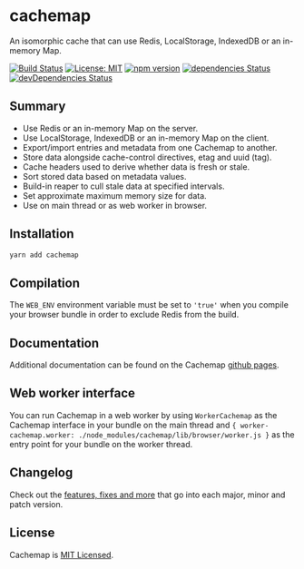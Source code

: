 # cachemap

An isomorphic cache that can use Redis, LocalStorage, IndexedDB or an in-memory Map.

[![Build Status](https://travis-ci.org/bad-batch/cachemap.svg?branch=master)](https://travis-ci.org/bad-batch/cachemap)
[![License: MIT](https://img.shields.io/badge/License-MIT-yellow.svg)](LICENSE)
[![npm version](https://badge.fury.io/js/cachemap.svg)](https://badge.fury.io/js/cachemap)
[![dependencies Status](https://david-dm.org/bad-batch/cachemap/status.svg)](https://david-dm.org/bad-batch/cachemap)
[![devDependencies Status](https://david-dm.org/bad-batch/cachemap/dev-status.svg)](https://david-dm.org/bad-batch/cachemap?type=dev)

## Summary

* Use Redis or an in-memory Map on the server.
* Use LocalStorage, IndexedDB or an in-memory Map on the client.
* Export/import entries and metadata from one Cachemap to another.
* Store data alongside cache-control directives, etag and uuid (tag).
* Cache headers used to derive whether data is fresh or stale.
* Sort stored data based on metadata values.
* Build-in reaper to cull stale data at specified intervals.
* Set approximate maximum memory size for data.
* Use on main thread or as web worker in browser.

## Installation

```bash
yarn add cachemap
```

## Compilation

The `WEB_ENV` environment variable must be set to `'true'` when you compile your browser bundle in order to exclude
Redis from the build.

## Documentation

Additional documentation can be found on the Cachemap [github pages](https://bad-batch.github.io/cachemap).

## Web worker interface

You can run Cachemap in a web worker by using `WorkerCachemap` as the Cachemap interface in your bundle on the main
thread and `{ worker-cachemap.worker: ./node_modules/cachemap/lib/browser/worker.js }` as the entry point for your
bundle on the worker thread.

## Changelog

Check out the [features, fixes and more](CHANGELOG.md) that go into each major, minor and patch version.

## License

Cachemap is [MIT Licensed](LICENSE).